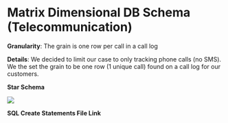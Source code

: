 Matrix Dimensional DB Schema (Telecommunication)
===================================================

**Granularity**: The grain is one row per call in a call log

**Details**: We decided to limit our case to only tracking phone calls (no SMS). We the set the grain to be one row (1 unique call) found on a call log for our customers.

**Star Schema**

![](https://github.com/asu-cis-355/matrix/blob/master/matrixStarSchema.jpg)


**SQL Create Statements File Link**

[](https://github.com/asu-cis-355/matrix/blob/master/matrix_dimensional_SQL.sql)
